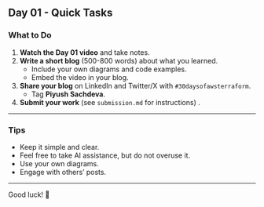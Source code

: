 ## Day 01 - Quick Tasks

### What to Do

1. **Watch the Day 01 video** and take notes.
2. **Write a short blog** (500-800 words) about what you learned.
    - Include your own diagrams and code examples.
    - Embed the video in your blog.
3. **Share your blog** on LinkedIn and Twitter/X with `#30daysofawsterraform`.
    - Tag **Piyush Sachdeva**.
4. **Submit your work** (see `submission.md` for instructions) .

---

### Tips

- Keep it simple and clear.
- Feel free to take AI assistance, but do not overuse it.
- Use your own diagrams.
- Engage with others’ posts.

---

Good luck! 🚀
